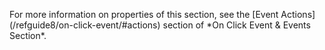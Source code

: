 <p>
For more information on properties of this section, see the [Event Actions](/refguide8/on-click-event/#actions) section of *On Click Event & Events Section*. 
